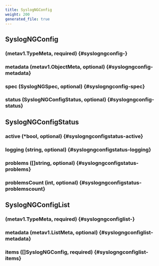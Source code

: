 ```yaml
---
title: SyslogNGConfig
weight: 200
generated_file: true
---
```


## SyslogNGConfig

###  (metav1.TypeMeta, required) {#syslogngconfig-}


### metadata (metav1.ObjectMeta, optional) {#syslogngconfig-metadata}


### spec (SyslogNGSpec, optional) {#syslogngconfig-spec}


### status (SyslogNGConfigStatus, optional) {#syslogngconfig-status}



## SyslogNGConfigStatus

### active (*bool, optional) {#syslogngconfigstatus-active}


### logging (string, optional) {#syslogngconfigstatus-logging}


### problems ([]string, optional) {#syslogngconfigstatus-problems}


### problemsCount (int, optional) {#syslogngconfigstatus-problemscount}



## SyslogNGConfigList

###  (metav1.TypeMeta, required) {#syslogngconfiglist-}


### metadata (metav1.ListMeta, optional) {#syslogngconfiglist-metadata}


### items ([]SyslogNGConfig, required) {#syslogngconfiglist-items}



